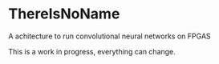 # ThereIsNoName
A achitecture to run convolutional neural networks on FPGAS

This is a work in progress, everything can change.

